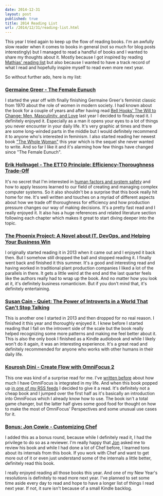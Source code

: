 ```yaml
---
date: 2014-12-31
layout: post
published: true
title: 2014 Reading List
url: /2014/12/31/reading-list.html
---
```


This year I tried again to keep up the flow of reading books. I'm an awfully
slow reader when it comes to books in general (not so much for blog posts
interestingly) but I managed to read a handful of books and I wanted to share
my thoughts about it. Mostly because I got inspired by reading [Mathias'
reading list][mathias] but also because I wanted to have a track record of
what I read and hopefully inspire myself to read even more next year.

So without further ado, here is my list:

### [Germaine Greer - The Female Eunuch][female_eunuch]
I started the year off with finally finishing Germaine Greer's feminist
classic from 1970 about the role of women in modern society. I had known about
the book for a couple of years and after having read [Bell Hooks' The Will to
Change: Men, Masculinity, and Love][hooks] last year I decided to finally read
it. I definitely enjoyed it. Especially as a man it opens your eyes to a lot
of things you never encounter in your daily life. It's very graphic at times
and there are some long-winded parts in the middle but I would definitely
recommend it to anyone who's interested in feminism. I also started reading
her newest book ["The Whole Woman"][whole_woman] this year which is the sequel
she never wanted to write. And so far I like it and it's alarming how few
things have changed since "The Female Eunuch".

### [Erik Hollnagel - The ETTO Principle: Efficiency-Thoroughness Trade-Off][etto]
It's no secret that I'm interested in [human factors and system
safety][human_error] and how to apply lessons learned to our field of creating
and managing complex computer systems. So it also shouldn't be a surprise that
this book really hit home for me. It's well written and touches on a myriad of
different aspects about how we trade off thoroughness for efficiency and how
production pressure changes our way of making decisions. It's a pretty fast
read and I really enjoyed it. It also has a huge references and related
literature section following each chapter which makes it great to start diving
deeper into the topic.

### [The Phoenix Project: A Novel about IT, DevOps, and Helping Your Business Win][phoenix]
I originally started reading it in 2013 when it came out and I enjoyed it back
then. But I somehow still dropped the ball and stopped reading it. I finally
went back and finished it this summer. It's a good and interesting read and
having worked in traditional plant production companies I liked a lot of the
parallels in there. It gets a little weird at the end and the last quarter
feels like the authors really had to wrap up the book. And no matter how you
look at it, it's definitely business romanticism. But if you don't mind that,
it's definitely entertaining.

### [Susan Cain - Quiet: The Power of Introverts in a World That Can't Stop Talking][quiet]
This is another one I started in 2013 and then dropped for no real reason. I
finished it this year and thoroughly enjoyed it. I knew before I started
reading that I fall on the introvert side of the scale but the book really
helped recognizing some more patterns and making me feel better about it. This
is also the only book I finished as a Kindle audiobook and while I likely
won't do it again, it was an interesting experience. It's a great read and
definitely recommended for anyone who works with other humans in their daily
life.

### [Kourosh Dini - Create Flow with OmniFocus 2][of_flow]
This one was kind of a surprise read for me. I've [written before][of_post]
about how much I have OmniFocus is integrated in my life. And when this book
popped up [in one of my RSS feeds][simplicitybliss] I decided to give it a
read. It's definitely not a cheap book and I jumped over the first half as
it's basically an introduction into OmniFocus which I already know how to use.
The book isn't a total game changer, but the latter half gives some good food
for thought on how to make the most of OmniFocus' Perspectives and some
unusual use cases for it.

### [Bonus: Jon Cowie - Customizing Chef][chef]
I added this as a bonus round, because while I definitely read it, I had the
privilege to do so as a reviewer. I'm really happy that [Jon][jcowie] asked me
to review his book and while I had done a lot of Chef before, I learned tons
about its internals from this book. If you work with Chef and want to get more
out of it or even just understand some of the internals a little better,
definitely read this book.


I really enjoyed reading all those books this year. And one of my New Year's
resolutions is definitely to read more next year. I've planned to set some
time aside every day to read and hope to have a longer list of things I read
next year. If not, it sure isn't because of a small Kindle backlog.



[mathias]: http://www.paperplanes.de/2014/12/30/reading-list-2014.html
[female_eunuch]: http://www.amazon.com/Female-Eunuch-Germaine-Greer/dp/006157953X
[whole_woman]: http://www.amazon.com/Whole-Woman-Germaine-Greer/dp/0385720033
[etto]: http://www.amazon.com/ETTO-Principle-Efficiency-Thoroughness-Trade-Off/dp/0754676781/
[phoenix]: http://www.amazon.com/Phoenix-Project-DevOps-Helping-Business/dp/0988262509
[of_flow]: http://www.usingomnifocus.com
[hooks]: http://www.amazon.com/Will-Change-Men-Masculinity-Love/dp/0743456084
[quiet]: http://www.amazon.com/Quiet-Power-Introverts-World-Talking/dp/0307352153
[chef]: http://www.amazon.com/Customizing-Chef-Jon-Cowie/dp/149194935X
[human_error]: http://www.unwiredcouch.com/2014/08/04/human-error-getting-off-the-hook.html
[jcowie]: https://twitter.com/jonlives
[simplicitybliss]: http://simplicitybliss.com
[of_post]: http://www.unwiredcouch.com/2014/05/13/omnifocus.html




